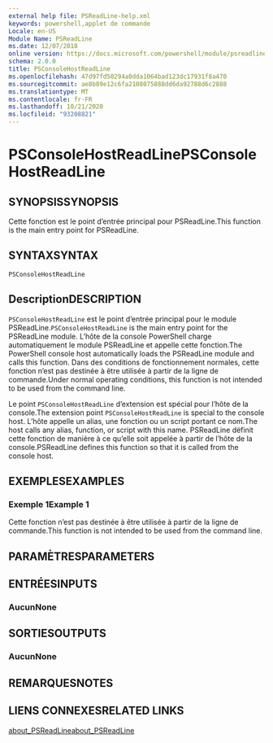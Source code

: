 ```yaml
---
external help file: PSReadLine-help.xml
keywords: powershell,applet de commande
Locale: en-US
Module Name: PSReadLine
ms.date: 12/07/2018
online version: https://docs.microsoft.com/powershell/module/psreadline/psconsolehostreadline?view=powershell-7&WT.mc_id=ps-gethelp
schema: 2.0.0
title: PSConsoleHostReadLine
ms.openlocfilehash: 47d97fd50294a0dda1064bad123dc17931f8a470
ms.sourcegitcommit: ae8b89e12c6fa2108075888dd6da92788d6c2888
ms.translationtype: MT
ms.contentlocale: fr-FR
ms.lasthandoff: 10/21/2020
ms.locfileid: "93208821"
---
```

# <span data-ttu-id="16e9e-103">PSConsoleHostReadLine</span><span class="sxs-lookup"><span data-stu-id="16e9e-103">PSConsoleHostReadLine</span></span>

## <span data-ttu-id="16e9e-104">SYNOPSIS</span><span class="sxs-lookup"><span data-stu-id="16e9e-104">SYNOPSIS</span></span>
<span data-ttu-id="16e9e-105">Cette fonction est le point d’entrée principal pour PSReadLine.</span><span class="sxs-lookup"><span data-stu-id="16e9e-105">This function is the main entry point for PSReadLine.</span></span>

## <span data-ttu-id="16e9e-106">SYNTAX</span><span class="sxs-lookup"><span data-stu-id="16e9e-106">SYNTAX</span></span>

```
PSConsoleHostReadLine
```

## <span data-ttu-id="16e9e-107">Description</span><span class="sxs-lookup"><span data-stu-id="16e9e-107">DESCRIPTION</span></span>

<span data-ttu-id="16e9e-108">`PSConsoleHostReadLine` est le point d’entrée principal pour le module PSReadLine.</span><span class="sxs-lookup"><span data-stu-id="16e9e-108">`PSConsoleHostReadLine` is the main entry point for the PSReadLine module.</span></span> <span data-ttu-id="16e9e-109">L’hôte de la console PowerShell charge automatiquement le module PSReadLine et appelle cette fonction.</span><span class="sxs-lookup"><span data-stu-id="16e9e-109">The PowerShell console host automatically loads the PSReadLine module and calls this function.</span></span> <span data-ttu-id="16e9e-110">Dans des conditions de fonctionnement normales, cette fonction n’est pas destinée à être utilisée à partir de la ligne de commande.</span><span class="sxs-lookup"><span data-stu-id="16e9e-110">Under normal operating conditions, this function is not intended to be used from the command line.</span></span>

<span data-ttu-id="16e9e-111">Le point `PSConsoleHostReadLine` d’extension est spécial pour l’hôte de la console.</span><span class="sxs-lookup"><span data-stu-id="16e9e-111">The extension point `PSConsoleHostReadLine` is special to the console host.</span></span> <span data-ttu-id="16e9e-112">L’hôte appelle un alias, une fonction ou un script portant ce nom.</span><span class="sxs-lookup"><span data-stu-id="16e9e-112">The host calls any alias, function, or script with this name.</span></span> <span data-ttu-id="16e9e-113">PSReadLine définit cette fonction de manière à ce qu’elle soit appelée à partir de l’hôte de la console.</span><span class="sxs-lookup"><span data-stu-id="16e9e-113">PSReadLine defines this function so that it is called from the console host.</span></span>

## <span data-ttu-id="16e9e-114">EXEMPLES</span><span class="sxs-lookup"><span data-stu-id="16e9e-114">EXAMPLES</span></span>

### <span data-ttu-id="16e9e-115">Exemple 1</span><span class="sxs-lookup"><span data-stu-id="16e9e-115">Example 1</span></span>

<span data-ttu-id="16e9e-116">Cette fonction n’est pas destinée à être utilisée à partir de la ligne de commande.</span><span class="sxs-lookup"><span data-stu-id="16e9e-116">This function is not intended to be used from the command line.</span></span>

## <span data-ttu-id="16e9e-117">PARAMÈTRES</span><span class="sxs-lookup"><span data-stu-id="16e9e-117">PARAMETERS</span></span>

## <span data-ttu-id="16e9e-118">ENTRÉES</span><span class="sxs-lookup"><span data-stu-id="16e9e-118">INPUTS</span></span>

### <span data-ttu-id="16e9e-119">Aucun</span><span class="sxs-lookup"><span data-stu-id="16e9e-119">None</span></span>

## <span data-ttu-id="16e9e-120">SORTIES</span><span class="sxs-lookup"><span data-stu-id="16e9e-120">OUTPUTS</span></span>

### <span data-ttu-id="16e9e-121">Aucun</span><span class="sxs-lookup"><span data-stu-id="16e9e-121">None</span></span>

## <span data-ttu-id="16e9e-122">REMARQUES</span><span class="sxs-lookup"><span data-stu-id="16e9e-122">NOTES</span></span>

## <span data-ttu-id="16e9e-123">LIENS CONNEXES</span><span class="sxs-lookup"><span data-stu-id="16e9e-123">RELATED LINKS</span></span>

[<span data-ttu-id="16e9e-124">about_PSReadLine</span><span class="sxs-lookup"><span data-stu-id="16e9e-124">about_PSReadLine</span></span>](./About/about_PSReadLine.md)
